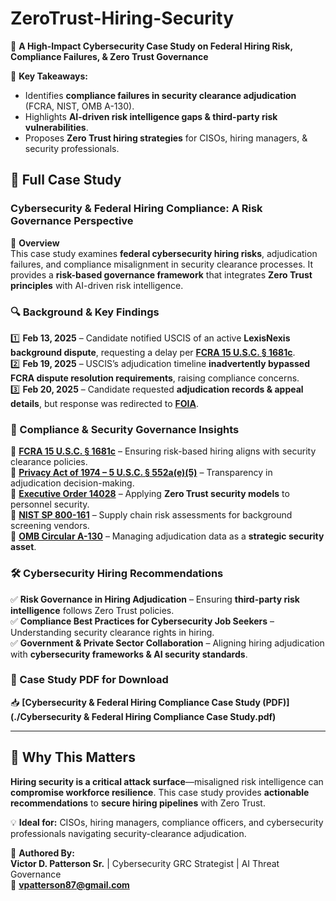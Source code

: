 # ZeroTrust-Hiring-Security  
🔐 **A High-Impact Cybersecurity Case Study on Federal Hiring Risk, Compliance Failures, & Zero Trust Governance**  

🚀 **Key Takeaways:**  
- Identifies **compliance failures in security clearance adjudication** (FCRA, NIST, OMB A-130).  
- Highlights **AI-driven risk intelligence gaps & third-party risk vulnerabilities**.  
- Proposes **Zero Trust hiring strategies** for CISOs, hiring managers, & security professionals.  

## **📖 Full Case Study**  
### **Cybersecurity & Federal Hiring Compliance: A Risk Governance Perspective**  

📌 **Overview**  
This case study examines **federal cybersecurity hiring risks**, adjudication failures, and compliance misalignment in security clearance processes. It provides a **risk-based governance framework** that integrates **Zero Trust principles** with AI-driven risk intelligence.  

### **🔍 Background & Key Findings**  
1️⃣ **Feb 13, 2025** – Candidate notified USCIS of an active **LexisNexis background dispute**, requesting a delay per **[FCRA 15 U.S.C. § 1681c](https://bit.ly/FCRA1681c)**.  
2️⃣ **Feb 19, 2025** – USCIS’s adjudication timeline **inadvertently bypassed FCRA dispute resolution requirements**, raising compliance concerns.  
3️⃣ **Feb 20, 2025** – Candidate requested **adjudication records & appeal details**, but response was redirected to **[FOIA](https://www.foia.gov/)**.  

### **🚨 Compliance & Security Governance Insights**  

🔹 **[FCRA 15 U.S.C. § 1681c](https://bit.ly/FCRA1681c)** – Ensuring risk-based hiring aligns with security clearance policies.  
🔹 **[Privacy Act of 1974 – 5 U.S.C. § 552a(e)(5)](https://bit.ly/PrivacyAct1974)** – Transparency in adjudication decision-making.  
🔹 **[Executive Order 14028](https://bit.ly/EO14028)** – Applying **Zero Trust security models** to personnel security.  
🔹 **[NIST SP 800-161](https://bit.ly/NIST800161)** – Supply chain risk assessments for background screening vendors.  
🔹 **[OMB Circular A-130](https://bit.ly/OMB_A130)** – Managing adjudication data as a **strategic security asset**.  

### **🛠 Cybersecurity Hiring Recommendations**  
✅ **Risk Governance in Hiring Adjudication** – Ensuring **third-party risk intelligence** follows Zero Trust policies.  
✅ **Compliance Best Practices for Cybersecurity Job Seekers** – Understanding security clearance rights in hiring.  
✅ **Government & Private Sector Collaboration** – Aligning hiring adjudication with **cybersecurity frameworks & AI security standards**.  

### **🔗 Case Study PDF for Download**  
📥 **[Cybersecurity & Federal Hiring Compliance Case Study (PDF)](./Cybersecurity & Federal Hiring Compliance Case Study.pdf)**  

---

## **📢 Why This Matters**  
**Hiring security is a critical attack surface**—misaligned risk intelligence can **compromise workforce resilience**. This case study provides **actionable recommendations** to **secure hiring pipelines** with Zero Trust.  

💡 **Ideal for:** CISOs, hiring managers, compliance officers, and cybersecurity professionals navigating security-clearance adjudication.  

📩 **Authored By:**  
**Victor D. Patterson Sr.** | Cybersecurity GRC Strategist | AI Threat Governance  
📧 **vpatterson87@gmail.com**  
